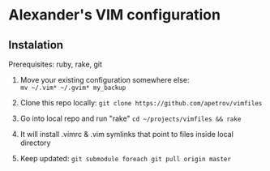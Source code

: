 Alexander's VIM configuration
=============================

## Instalation

Prerequisites: ruby, rake, git

1. Move your existing configuration somewhere else:  
   `mv ~/.vim* ~/.gvim* my_backup`

2. Clone this repo locally:
   `git clone https://github.com/apetrov/vimfiles`

3. Go into local repo and run "rake"
   `cd ~/projects/vimfiles && rake`

4. It will install .vimrc & .vim symlinks that point to files inside local directory 

5. Keep updated: `git submodule foreach git pull origin master`
